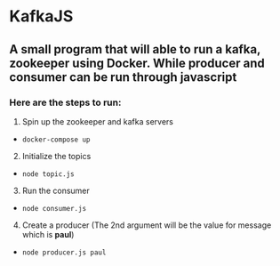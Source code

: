 # KafkaJS

## A small program that will able to run a kafka, zookeeper using Docker. While producer and consumer can be run through javascript

### Here are the steps to run:
1. Spin up the zookeeper and kafka servers
- `docker-compose up`

2. Initialize the topics
- `node topic.js` 

3. Run the consumer
- `node consumer.js` 

4. Create a producer (The 2nd argument will be the value for message which is **paul**)
- `node producer.js paul`
